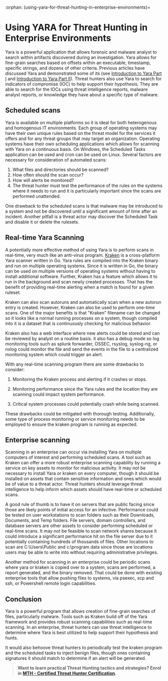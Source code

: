 :orphan:
(using-yara-for-threat-hunting-in-enterprise-environments)=

# Using YARA for Threat Hunting in Enterprise Environments

Yara is a powerful application that allows forensic and malware analyst to search within artifacts discovered during an investigation. Yara allows for fine-grain searches based on offsets within an executable, timestamp, specific strings, and dozens of other criteria. Previous articles have discussed Yara and demonstrated some of its (see [Introduction to Yara Part I](yara-a-powerful-malware-analysis-tool-for-detecting-ioc-s-part-1) and [Introduction to Yara Part II](yara-a-powerful-malware-analysis-tool-for-detecting-ioc-s-part-2)). Threat hunters also use Yara to search for indicators of compromise (IOC) to help support their hypothesis. They are able to search for the IOCs using threat intelligence reports, malware analyst reports, or knowledge they have about a specific type of malware.

## Scheduled scans

Yara is available on multiple platforms so it is ideal for both heterogenous and homogenous IT environments. Each group of operating systems may have their own unique rules based on the threat model for the services it offers and for any threat groups that may target an organization. Operating systems have their own scheduling applications which allows for scanning with Yara on a continuous basis. On Windows, the Scheduled Tasks application can be used and cron can be used on Linux. Several factors are necessary for consideration of automated scans:

1. What files and directories should be scanned?
2. How often should the scan occur?
3. How will alerts be monitored?
4. The threat hunter must test the performance of the rules on the systems where it needs to run and it is particularly important since the scans are performed unattended.

One drawback to the scheduled scans is that malware may be introduced to a system and not be discovered until a significant amount of time after an incident. Another pitfall is a threat actor may discover the Scheduled Task and disable it or delete the rulesets.

## Real-time Yara Scanning

A potentially more effective method of using Yara is to perform scans in real-time, very much like an anti-virus program. [Kraken](https://github.com/botherder/kraken) is a cross-platform Yara scanner written in Go. Yara rules are compiled into the Kraken binary and run on multiple operating systems. Since it is written in Go, the binary can be used on multiple versions of operating systems without having to install additional software. Further, Kraken has a feature which allows it to run in the background and scan newly created processes. That has the benefit of providing real-time alerting when a match is found for a given ruleset.

Kraken can also scan autoruns and automatically scan when a new autorun entry is created. However, Kraken can also be used to perform one-time scans. One of the major benefits is that "Kraken" filename can be changed so it looks like a normal running processes on a system, though compiled into it is a dataset that is continuously checking for malicious behavior.

Kraken also has a web interface where new alerts could be stored and can be reviewed by analyst on a routine basis. it also has a debug mode so log monitoring tools such as splunk forwarder, OSSEC, rsyslog, syslog-ng, or nxlog could monitor the file and send the events in the file to a centralized monitoring system which could trigger an alert.

With any real-time scanning program there are some drawbacks to consider:

1. Monitoring the Kraken process and alerting if it crashes or stops.

2. Monitoring performance since the Yara rules and the location they are scanning could impact system performance.

3. Critical system processes could potentially crash while being scanned.

These drawbacks could be mitigated with thorough testing. Additionally, some type of process monitoring or service monitoring needs to be employed to ensure the kraken program is running as expected.

## Enterprise scanning

Scanning in an enterprise can occur via installing Yara on multiple computers of interest and performing scheduled scans. A tool such as Kraken can offer a more robust enterprise scanning capability by running a service on key assets to monitor for malicious activity.
It may not be necessary to install Yara or kraken on every computer, though it should be installed on assets that contain sensitive information and ones which would be of value to a threat actor. Threat hunters should leverage threat intelligence to help inform which assets should have real-time or scheduled scans.

A good rule of thumb is to have it on servers that are public facing since those are likely points of initial access for an infective. Performance could be tested on user workstations to scan folders such as their Downloads, Documents, and Temp folders. File servers, domain controllers, and database servers are other assets to consider performing scheduled or real-time scans. It may not be feasible to scan network shares because it could introduce a significant performance hit on the file server due to it potentially containing hundreds of thousands of files. Other locations to scan are C:\Users\Public and c:\program data since those are locations users may be able to write into without requiring administrative privileges.

Another method for scanning in an enterprise could be periodic scans where yara or kraken is copied over to a system, scans are performed, a report generated, and the binary removed. That could be done with existing enterprise tools that allow pushing files to systems, via psexec, scp and ssh, or Powershell remote login capabilities.

## Conclusion

Yara is a powerful program that allows creation of fine-grain searches of files, particularly malware. Tools such as Kraken build off of the Yara framework and provides robust scanning capabilities such as real-time scanning. In an enterprise, threat hunters can use threat intelligence to determine where Yara is best utilized to help support their hypothesis and hunts.

It would also behoove threat hunters to periodically test the kraken program and the scheduled tasks to inject benign files, though ones containing signatures it should match to determine if an alert will be generated.

> **Want to learn practical Threat Hunting tactics and strategies? Enrol in [MTH - Certified Threat Hunter Certification](https://www.mosse-institute.com/certifications/mth-certified-threat-hunter.html).**
